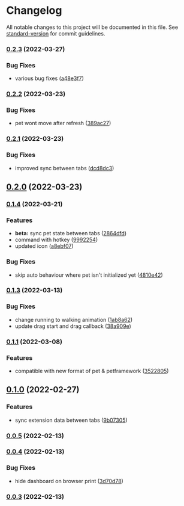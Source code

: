 # Changelog

All notable changes to this project will be documented in this file. See [standard-version](https://github.com/conventional-changelog/standard-version) for commit guidelines.

### [0.2.3](https://github.com/mokkapps/changelog-generator-demo/compare/v0.2.2...v0.2.3) (2022-03-27)


### Bug Fixes

* various bug fixes ([a48e3f7](https://github.com/mokkapps/changelog-generator-demo/commits/a48e3f7bbc6ac20ba79585189c2f47cbe952fbf4))

### [0.2.2](https://github.com/mokkapps/changelog-generator-demo/compare/v0.2.1...v0.2.2) (2022-03-23)


### Bug Fixes

* pet wont move after refresh ([389ac27](https://github.com/mokkapps/changelog-generator-demo/commits/389ac27520aec21d62fd29baaa47914f4df5258c))

### [0.2.1](https://github.com/mokkapps/changelog-generator-demo/compare/v0.2.0...v0.2.1) (2022-03-23)


### Bug Fixes

* improved sync between tabs ([dcd8dc3](https://github.com/mokkapps/changelog-generator-demo/commits/dcd8dc3eaeb33c55a8462fb47e4549972ca29c4b))

## [0.2.0](https://github.com/mokkapps/changelog-generator-demo/compare/v0.1.4...v0.2.0) (2022-03-23)

### [0.1.4](https://github.com/mokkapps/changelog-generator-demo/compare/v0.1.3...v0.1.4) (2022-03-21)


### Features

* **beta:** sync pet state between tabs ([2864dfd](https://github.com/mokkapps/changelog-generator-demo/commits/2864dfdc9c524330fc106b9dccca37a43fcbaebd))
* command with hotkey ([9992254](https://github.com/mokkapps/changelog-generator-demo/commits/99922544a2bbc50b1b40f824072496928a5caf72))
* updated icon ([a8ebf07](https://github.com/mokkapps/changelog-generator-demo/commits/a8ebf0742322780dddbbd93f84810522c7d3d430))


### Bug Fixes

* skip auto behaviour where pet isn't initialized yet ([4810e42](https://github.com/mokkapps/changelog-generator-demo/commits/4810e423fbf9b65f3fbd30a2f68b0d2d0439971b))

### [0.1.3](https://github.com/mokkapps/changelog-generator-demo/compare/v0.1.1...v0.1.3) (2022-03-13)


### Bug Fixes

* change running to walking animation ([1ab8a62](https://github.com/mokkapps/changelog-generator-demo/commits/1ab8a6264ed13ff21bf8f9dd9f967a4a2c461c43))
* update drag start and drag callback ([38a909e](https://github.com/mokkapps/changelog-generator-demo/commits/38a909eed207ed5b370b811e7a311cc16750e2ab))

### [0.1.1](https://github.com/mokkapps/changelog-generator-demo/compare/v0.1.0...v0.1.1) (2022-03-08)


### Features

* compatible with new format of pet & petframework ([3522805](https://github.com/mokkapps/changelog-generator-demo/commits/35228055f9586fcec5bedfffa8f94fbf02a08180))

## [0.1.0](https://github.com/mokkapps/changelog-generator-demo/compare/v0.0.5...v0.1.0) (2022-02-27)


### Features

* sync extension data between tabs ([9b07305](https://github.com/mokkapps/changelog-generator-demo/commits/9b07305c89166859ee7bd56eee889c3d1d3bb77b))

### [0.0.5](https://github.com/mokkapps/changelog-generator-demo/compare/v0.0.4...v0.0.5) (2022-02-13)

### [0.0.4](https://github.com/mokkapps/changelog-generator-demo/compare/v0.0.3...v0.0.4) (2022-02-13)


### Bug Fixes

*  hide dashboard on browser print ([3d70d78](https://github.com/mokkapps/changelog-generator-demo/commits/3d70d7858bc342c75ae9cf3d41186420b68d793b))

### [0.0.3](https://github.com/metapals/metapals-chromium/compare/v0.0.2...v0.0.3) (2022-02-13)

